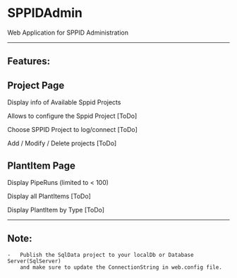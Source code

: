# SPPIDAdmin

Web Application for SPPID Administration

------------------------------------------------------------------------------------------
Features:
------------------------------------------------------------------------------------------
<h2>Project Page</h2>
        <p>Display info of Available Sppid Projects</p>
        <p>Allows to configure the Sppid Project [ToDo]</p>
        <p>Choose SPPID Project to log/connect [ToDo]</p>
        <p>Add / Modify / Delete projects [ToDo]</p>

<h2>PlantItem Page</h2>
        <p>Display PipeRuns (limited to < 100)</p>
        <p>Display all PlantItems [ToDo]</p>
        <p>Display PlantItem by Type [ToDo]</p>

------------------------------------------------------------------------------------------
Note:
------------------------------------------------------------------------------------------
	- 	Publish the SqlData project to your localDb or Database Server(SqlServer)
		and make sure to update the ConnectionString in web.config file.
